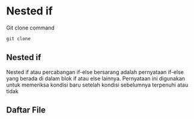 ﻿# Nested if

Git clone command 
```html
git clone 
```
Nested if
-----------------------
Nested if atau percabangan if-else bersarang adalah pernyataan if-else yang berada di dalam blok if atau else lainnya. Pernyataan ini digunakan untuk memeriksa kondisi baru setelah kondisi sebelumnya terpenuhi atau tidak

Daftar File 
-----------------------


